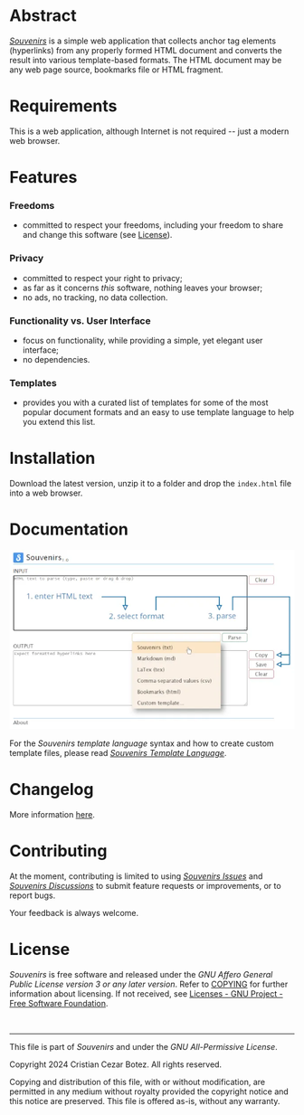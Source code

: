 
# Abstract

_[Souvenirs](https://github.com/cx2b/souvenirs "Souvenirs on GitHub")_ is a simple web application that collects anchor tag elements (hyperlinks) from any properly formed HTML document and converts the result into various template-based formats. The HTML document may be any web page source, bookmarks file or HTML fragment.


# Requirements

This is a web application, although Internet is not required -- just a modern web browser.  


# Features

### Freedoms

  * committed to respect your freedoms, including your freedom to share and change this software (see [License](#license "GNU Affero General Public License version 3 or any later version")).

### Privacy

  * committed to respect your right to privacy;
  * as far as it concerns _this_ software, nothing leaves your browser;
  * no ads, no tracking, no data collection.

### Functionality vs. User Interface

  * focus on functionality, while providing a simple, yet elegant user interface;
  * no dependencies.

### Templates

  * provides you with a curated list of templates for some of the most popular document formats and an easy to use template language to help you extend this list.


# Installation

Download the latest version, unzip it to a folder and drop the `index.html` file into a web browser.


# Documentation

![ Souvenirs screenshot ](images/screenshot.webp "How to use Souvenirs, step-by-step.")

For the _Souvenirs template language_ syntax and how to create custom template files, please read [_Souvenirs Template Language_](src/templates/README.md "Souvenirs template language specifications and examples").


# Changelog

More information [here](CHANGELOG.md "Versions and change history").


# Contributing

At the moment, contributing is limited to using [_Souvenirs Issues_](https://github.com/cx2b/souvenirs/issues "Souvenirs Issues on GitHub") and [_Souvenirs Discussions_](https://github.com/cx2b/souvenirs/discussions "Souvenirs Discussions on GitHub") to submit feature requests or improvements, or to report bugs.

Your feedback is always welcome.


# License

_Souvenirs_ is free software and released under the _GNU Affero General Public License version 3 or any later version_. Refer to [COPYING](COPYING "GNU Affero General Public License version 3 or any later version") for further information about licensing. If not received, see [Licenses - GNU Project - Free Software Foundation](https://www.gnu.org/licenses/ "Licenses, evaluating licenses, other resources").

<br>

----------------------------------------------------------------------

This file is part of _Souvenirs_ and under the _GNU All-Permissive License_.

Copyright 2024 Cristian Cezar Botez. All rights reserved.

Copying and distribution of this file, with or without modification, are permitted in any medium without royalty provided the copyright notice and this notice are preserved.  This file is offered as-is, without any warranty.
